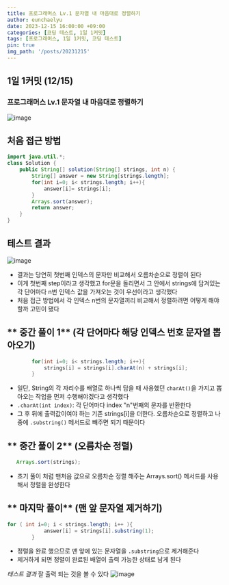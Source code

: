 ```yaml
---
title: 프로그래머스 Lv.1 문자열 내 마음대로 정렬하기
author: eunchaelyu
date: 2023-12-15 16:00:00 +09:00
categories: [코딩 테스트, 1일 1커밋]
tags: [프로그래머스, 1일 1커밋, 코딩 테스트]
pin: true
img_path: '/posts/20231215'
---
```


## 1일 1커밋 (12/15)    
### 프로그래머스 Lv.1 문자열 내 마음대로 정렬하기    
![image](https://github.com/eunchaelyu/eunchaelyu.github.io/assets/119996957/9002a990-8928-4ce9-8905-ccb946db0a32)    


## **처음 접근 방법**     

```java  
import java.util.*;
class Solution {
    public String[] solution(String[] strings, int n) {
        String[] answer = new String[strings.length];
        for(int i=0; i< strings.length; i++){
            answer[i]= strings[i];
        }
        Arrays.sort(answer);
        return answer;
    }
}
```

## **테스트 결과**      
![image](https://github.com/eunchaelyu/eunchaelyu.github.io/assets/119996957/315989f6-34af-4547-b2d3-cf6a31689964)    


- 결과는 당연히 첫번째 인덱스의 문자만 비교해서 오름차순으로 정렬이 된다          
- 이게 첫번째 step이라고 생각했고 for문을 돌리면서 그 안에서 strings에 담겨있는 각 단어마다 n번 인덱스 값을 가져오는 것이 우선이라고 생각했다          
- 처음 접근 방법에서 각 인덱스 n번의 문자열끼리 비교해서 정렬하려면 어떻게 해야할까 고민이 됐다          


## ** 중간 풀이 1**   (각 단어마다 해당 인덱스 번호 문자열 뽑아오기)     

```java
        for(int i=0; i< strings.length; i++){
            strings[i] = strings[i].charAt(n) + strings[i];
        }
```    

- 일단, String의 각 자리수를 배열로 하나씩 담을 때 사용했던 ``charAt()``을 가지고 뽑아오는 작업을 먼저 수행해야겠다고 생각했다                
- ``.charAt(int index)``:  각 단어마다 index "n"번째의 문자를 반환한다        
- 그 후 뒤에 출력값이여야 하는 기존 strings[i]을 더한다. 오름차순으로 정렬하고 나중에 ``.substring()`` 메서드로 빼주면 되기 때문이다        

    
## ** 중간 풀이 2**    (오름차순 정렬)        

```java
   Arrays.sort(strings);
```

- 초기 풀이 처럼 맨처음 값으로 오름차순 정렬 해주는 Arrays.sort() 메서드를 사용해서 정렬을 완성한다
  

## ** 마지막 풀이**    (맨 앞 문자열 제거하기)        

```java
for ( int i=0; i < strings.length; i++ ){
            answer[i] = strings[i].substring(1);
        }
```

- 정렬을 완료 했으므로 맨 앞에 있는 문자열을 ``.substring``으로 제거해준다    
- 제거하게 되면 정렬이 완료된 배열이 출력 가능한 상태로 남게 된다     

*테스트 결과* 잘 출력 되는 것을 볼 수 있다
![image](https://github.com/eunchaelyu/eunchaelyu.github.io/assets/119996957/b12648e7-2fd0-425c-a0e9-e34b39e4a124)    
